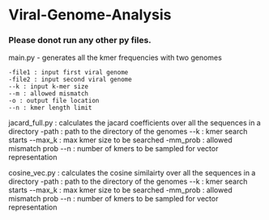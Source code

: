 # Viral-Genome-Analysis

### Please donot run any other py files.

main.py  - generates all the kmer frequencies with two genomes

    -file1 : input first viral genome
    -file2 : input second viral genome
    --k : input k-mer size
    --m : allowed mismatch
    -o : output file location
    --n : kmer length limit
    

jacard_full.py : calculates the jacard coefficients over all the sequences in a directory
    -path : path to the directory of the genomes
    --k : kmer search starts
    --max_k : max kmer size to be searched
    -mm_prob : allowed mismatch prob
    --n : number of kmers to be sampled for vector representation
    

cosine_vec.py : calculates the cosine similairty over all the sequences in a directory
    -path : path to the directory of the genomes
    --k : kmer search starts
    --max_k : max kmer size to be searched
    -mm_prob : allowed mismatch prob
    --n : number of kmers to be sampled for vector representation
